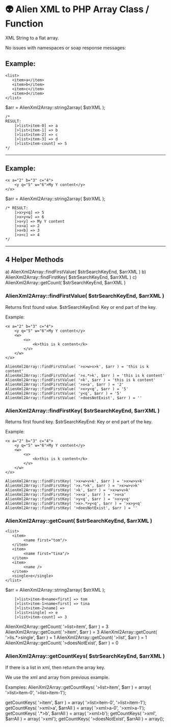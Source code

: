 # 👽 Alien XML to PHP Array Class / Function

XML String to a flat array.

No issues with namespaces or soap response messages:

## Example:
```
<list>
   <item>a</item>
   <item>b</item>
   <item>c</item>
   <item>d</item>
</list>
```

$arr = AlienXml2Array::string2array( $strXML ); 

```
/*
RESULT:
    [>list>item-0] => a
    [>list<item-1] => b
    [>list>item-2] => c
    [>list>item-3] => d
    [>list>item-count] => 5
*/
```

-------------------------------
## Example:

```
<x a="2" b="3" c="4">
    <y q="5" w="6">My Y content</y>
</x>
```

$arr = AlienXml2Array::string2array( $strXML ); 

```
/* RESULT:
    [>x>y<q] => 5
    [>x>y<w] => 6
    [>x<y] => My Y content
    [>x<a] => 2
    [>x<b] => 3
    [>x<c] => 4
*/
```

-------------------------------
## 4 Helper Methods 

a) AlienXml2Array::findFirstValue( $strSearchKeyEnd, $arrXML )
b) AlienXml2Array::findFirstKey( $strSearchKeyEnd, $arrXML )
c) AlienXml2Array::getCount( $strSearchKeyEnd, $arrXML )

### AlienXml2Array::findFirstValue( $strSearchKeyEnd, $arrXML )

Returns first found value.
$strSearchKeyEnd: Key or end part of the key.

Example:
```
<x a="2" b="3" c="4">
    <y q="5" w="6">My Y content</y>
    <w>
        <v>
            <k>this is k content</k>
        </v>
    </w>
</x>
```

```
AlienXml2Array::findFirstValue( '>x>w>v>k', $arr ) = 'this is k content'
AlienXml2Array::findFirstValue( '>x.*>k', $arr ) = 'this is k content'
AlienXml2Array::findFirstValue( '>k', $arr ) = 'this is k content'
AlienXml2Array::findFirstValue( '>x<a', $arr ) = '2'
AlienXml2Array::findFirstValue( '>x>y<q', $arr ) = '5'
AlienXml2Array::findFirstValue( 'y<q', $arr ) = '5'
AlienXml2Array::findFirstValue( '>doesNotExist', $arr ) = ''
```

### AlienXml2Array::findFirstKey( $strSearchKeyEnd, $arrXML )

Returns first found key.
$strSearchKeyEnd: Key or end part of the key.

Example:
```
<x a="2" b="3" c="4">
    <y q="5" w="6">My Y content</y>
    <w>
        <v>
            <k>this is k content</k>
        </v>
    </w>
</x>
```

```
AlienXml2Array::findFirstKey( '>x>w>v>k', $arr ) = '>x>w>v>k'
AlienXml2Array::findFirstKey( '>x.*>k', $arr ) = '>x>w>v>k'
AlienXml2Array::findFirstKey( '>k', $arr ) = '>x>w>v>k'
AlienXml2Array::findFirstKey( '>x<a', $arr ) = '>x<a'
AlienXml2Array::findFirstKey( '>y<q', $arr ) = '>x>y<q'
AlienXml2Array::findFirstKey( '>x>.*>y<q', $arr ) = '>x>y<q'
AlienXml2Array::findFirstKey( '>doesNotExist', $arr ) = ''
```

### AlienXml2Array::getCount( $strSearchKeyEnd, $arrXML )

```
<list>
   <item>
        <name first="tom"/>
   </item>
   <item>
        <name first="tina"/>
   </item>
   <item>
        <name />
   </item>
   <single>e</single>   
</list>
```

$arr = AlienXml2Array::string2array( $strXML ); 
```
    [>list>item-0>name<first] => tom
    [>list>item-1>name<first] => tina
    [>list>item-2>name] => 
    [>list>single] => e
    [>list>item-count] => 3
```

AlienXml2Array::getCount( '>list>item', $arr ) = 3
AlienXml2Array::getCount( '>item', $arr ) = 3
AlienXml2Array::getCount( '>lis.*>single', $arr ) = 1
AlienXml2Array::getCount( '>list', $arr ) = 1
AlienXml2Array::getCount( '>doesNotExist', $arr ) = 0


### AlienXml2Array::getCountKeys( $strSearchKeyEnd, $arrXML )

If there is a list in xml, then return the array key.

We use the xml and array from previous example.

Examples:
        AlienXml2Array::getCountKeys( '>list>item', $arr ) 
            = array( '>list>item-0', '>list>item-1');

getCountKeys( '>item', $arr ) = array( '>list>item-0', '>list>item-1');
getCountKeys( '>xml>a', $arrAll ) = array( '>xml>a-0', '>xml>a-1');
getCountKeys( '.*>b', $arrAll ) = array( '>xml>b');
getCountKeys( '>xml', $arrAll ) = array( '>xml');
getCountKeys( '>doesNotExist', $arrAll ) = array();
